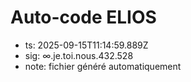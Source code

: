 # Auto-code ELIOS
- ts: 2025-09-15T11:14:59.889Z
- sig: ∞.je.toi.nous.432.528
- note: fichier généré automatiquement